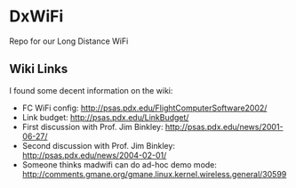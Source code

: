 DxWiFi
======

Repo for our Long Distance WiFi 


Wiki Links
--------

I found some decent information on the wiki:

- FC WiFi config: <http://psas.pdx.edu/FlightComputerSoftware2002/>
- Link budget: <http://psas.pdx.edu/LinkBudget/>
- First discussion with Prof. Jim Binkley: <http://psas.pdx.edu/news/2001-06-27/>
- Second discussion with Prof. Jim Binkley: <http://psas.pdx.edu/news/2004-02-01/>
- Someone thinks madwifi can do ad-hoc demo mode: <http://comments.gmane.org/gmane.linux.kernel.wireless.general/30599>

